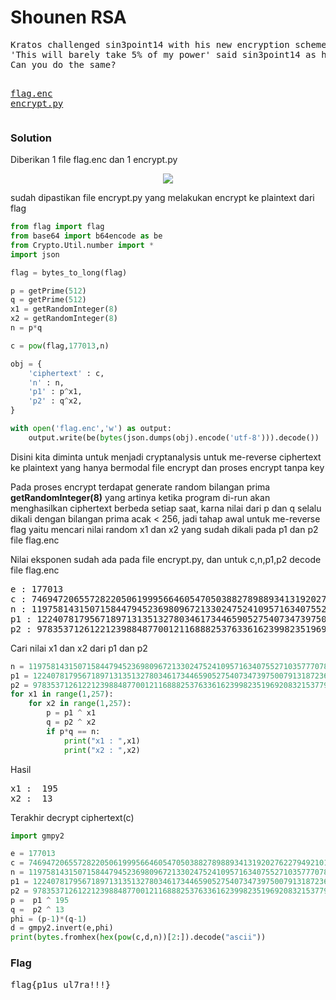 <h1><b>Shounen RSA</b></h1>
<pre>
Kratos challenged sin3point14 with his new encryption scheme. 
'This will barely take 5% of my power' said sin3point14 as he solved it in less than second. 
Can you do the same?

<a href="http://static.beast.sdslabs.co/static/Shounen%20RSA/flag.enc">flag.enc</a>
<a href="http://static.beast.sdslabs.co/static/Shounen%20RSA/encrypt.py">encrypt.py</a>
</pre>
<h3><b>Solution</b></h3>
<p> Diberikan 1 file flag.enc dan 1 encrypt.py
<p align="center">
  <img src="https://github.com/enomarozi/RSA-CTF-Writeup/blob/master/RSA/Image/Shounen%20RSA.png">
</p>
<p>sudah dipastikan file encrypt.py yang melakukan encrypt ke plaintext dari flag</p>

```python
from flag import flag
from base64 import b64encode as be
from Crypto.Util.number import *
import json

flag = bytes_to_long(flag)

p = getPrime(512)
q = getPrime(512)
x1 = getRandomInteger(8)
x2 = getRandomInteger(8)
n = p*q

c = pow(flag,177013,n)

obj = {
    'ciphertext' : c,
    'n' : n,
    'p1' : p^x1,
    'p2' : q^x2,
}

with open('flag.enc','w') as output:
    output.write(be(bytes(json.dumps(obj).encode('utf-8'))).decode())
```
<p>Disini kita diminta untuk menjadi cryptanalysis untuk me-reverse 
ciphertext ke plaintext yang hanya bermodal file encrypt dan proses encrypt tanpa key</p>
<p>Pada proses encrypt terdapat generate random bilangan prima <b>getRandomInteger(8)</b> yang artinya
ketika program di-run akan menghasilkan ciphertext berbeda setiap saat, karna nilai dari p dan q selalu dikali
dengan bilangan prima acak < 256, jadi tahap awal untuk me-reverse flag yaitu mencari nilai random x1 dan x2 yang sudah dikali 
pada p1 dan p2 file flag.enc</p>

<p>Nilai eksponen sudah ada pada file encrypt.py, dan untuk c,n,p1,p2 decode file flag.enc</p>
<pre>
e : 177013 
c : 74694720655728220506199956646054705038827898893413192027622794921011348182932037537978061605690153526827461217776522851963369960212705416414663675480610357327075507558847352013139418154247635487148483428537387875893716906007027294144455759861446921192734255282732938945896441610540480405933441430686032303045
n : 119758143150715844794523698096721330247524109571634075527103577707825897013471360584264933622391489296401611997761943930768049853232998277177637756526992791508970378918600477258387818613304479356416227682804111442014235565488827909144022760675598473356262044099098951585474654251922898584690498955105358414361
p1 : 12240781795671897131351327803461734465905275407347397500791318723608580094755361016840513671122050635820297821572984881149288942905121013298799464839009724
p2 : 9783537126122123988487700121168882537633616239982351969208321537798192937111335928885521429793284494278667370957318876568363436093122884914274650811065450
</pre>
<p>Cari nilai x1 dan x2 dari p1 dan p2</p>

```python
n = 119758143150715844794523698096721330247524109571634075527103577707825897013471360584264933622391489296401611997761943930768049853232998277177637756526992791508970378918600477258387818613304479356416227682804111442014235565488827909144022760675598473356262044099098951585474654251922898584690498955105358414361
p1 = 12240781795671897131351327803461734465905275407347397500791318723608580094755361016840513671122050635820297821572984881149288942905121013298799464839009724
p2 = 9783537126122123988487700121168882537633616239982351969208321537798192937111335928885521429793284494278667370957318876568363436093122884914274650811065450
for x1 in range(1,257):
    for x2 in range(1,257):
        p = p1 ^ x1
        q = p2 ^ x2
        if p*q == n:
            print("x1 : ",x1)
            print("x2 : ",x2)
```
<p>Hasil</p>
<pre>
x1 :  195
x2 :  13
</pre>
<p>Terakhir decrypt ciphertext(c)</p>

```python
import gmpy2

e = 177013
c = 74694720655728220506199956646054705038827898893413192027622794921011348182932037537978061605690153526827461217776522851963369960212705416414663675480610357327075507558847352013139418154247635487148483428537387875893716906007027294144455759861446921192734255282732938945896441610540480405933441430686032303045
n = 119758143150715844794523698096721330247524109571634075527103577707825897013471360584264933622391489296401611997761943930768049853232998277177637756526992791508970378918600477258387818613304479356416227682804111442014235565488827909144022760675598473356262044099098951585474654251922898584690498955105358414361
p1 = 12240781795671897131351327803461734465905275407347397500791318723608580094755361016840513671122050635820297821572984881149288942905121013298799464839009724
p2 = 9783537126122123988487700121168882537633616239982351969208321537798192937111335928885521429793284494278667370957318876568363436093122884914274650811065450
p =  p1 ^ 195
q =  p2 ^ 13
phi = (p-1)*(q-1) 
d = gmpy2.invert(e,phi)
print(bytes.fromhex(hex(pow(c,d,n))[2:]).decode("ascii"))
```
<h3><b>Flag</b></h3>
<pre>
flag{p1us_ul7ra!!!}
</pre>
